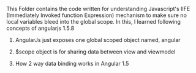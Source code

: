 This Folder contains the code written for understanding Javascript's IIFE (Immediately Invoked function Expression)
mechanism to make sure no local variables bleed into the global scope.
In this, I learned following concepts of angularjs 1.5.8 


1. AngularJs just exposes one global scoped object named, angular

2. $scope object is for sharing data between view and viewmodel

3. How 2 way data binding works in Angular 1.5 

